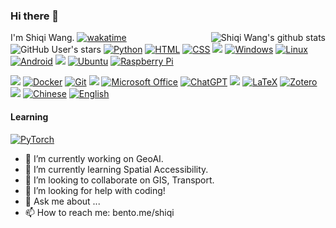 ### Hi there 👋 
I'm Shiqi Wang.
<img align="right" src="https://github-readme-stats.vercel.app/api/top-langs/?username=wsqstar&layout=compact&theme=dark&hide=html" alt="Shiqi Wang's github stats"/>
[![wakatime](https://wakatime.com/badge/user/018f003a-0ee4-4ae8-9cbe-1bd8bb223f37.svg)](https://wakatime.com/@018f003a-0ee4-4ae8-9cbe-1bd8bb223f37)
![GitHub User's stars](https://img.shields.io/github/stars/wsqstar?style=flat&link=https%3A%2F%2Fgithub.com%2Fwsqstar)
[![Python](https://img.shields.io/badge/-Python-3776AB?style=flat-square&logo=python&logoColor=ffffff)](https://www.python.org/)
[![HTML](https://img.shields.io/badge/-HTML5-e34f26?style=flat-square&logo=HTML5&logoColor=fff)](https://html.spec.whatwg.org)
[![CSS](https://img.shields.io/badge/-CSS3-1572B6?style=flat-square&logo=css3&logoColor=white)](https://www.w3.org/Style/CSS/)
![](https://img.shields.io/badge/-&-39C5BB?style=flat-square)
[![Windows](https://img.shields.io/badge/-Windows-0078D6?style=flat-square&logo=windows&logoColor=white)](https://www.microsoft.com/windows)
[![Linux](https://img.shields.io/badge/-Linux-333333?style=flat-square&logo=linux&logoColor=white)](https://www.linuxfoundation.org/)
[![Android](https://img.shields.io/badge/-Android-3DDC84?style=flat-square&logo=android&logoColor=white)](https://www.android.com/)
![](https://img.shields.io/badge/-&-39C5BB?style=flat-square)
[![Ubuntu](https://img.shields.io/badge/-Ubuntu-E95420?style=flat-square&logo=ubuntu&logoColor=white)](https://ubuntu.com/)
[![Raspberry Pi](https://img.shields.io/badge/-Raspberry%20Pi-A22846?style=flat-square&logo=raspberrypi&logoColor=white)](https://www.raspberrypi.org/)

![](https://img.shields.io/badge/-&-39C5BB?style=flat-square)
[![Docker](https://img.shields.io/badge/-Docker-2496ED?style=flat-square&logo=docker&logoColor=ffffff)](#)
[![Git](https://img.shields.io/badge/-Git-f05032?style=flat-square&logo=git&logoColor=white)](https://git-scm.com/)
![](https://img.shields.io/badge/-&-39C5BB?style=flat-square)
[![Microsoft Office](https://img.shields.io/badge/-Microsoft%20Office-D83B01?style=flat-square&logo=microsoftoffice&logoColor=white)](https://www.office.com/)
[![ChatGPT](https://img.shields.io/badge/-ChatGPT-008080?style=flat-square&logo=openai&logoColor=white)](https://openai.com/chatgpt/)
![](https://img.shields.io/badge/-&-39C5BB?style=flat-square)
[![LaTeX](https://img.shields.io/badge/-LaTeX-008080?style=flat-square&logo=latex&logoColor=white)](https://www.latex-project.org/)
[![Zotero](https://img.shields.io/badge/-Zotero-CC2936?style=flat-square&logo=zotero&logoColor=white)](https://www.zotero.org/)
![](https://img.shields.io/badge/-&-39C5BB?style=flat-square)
[![Chinese](https://img.shields.io/badge/-Chinese-DE2910?style=flat-square&logo=china&logoColor=white)](#)
[![English](https://img.shields.io/badge/-English-1C4079?style=flat-square&logo=unitedkingdom&logoColor=white)](#)

#### Learning
[![PyTorch](https://img.shields.io/badge/-PyTorch-e74a2b?style=flat-square&logo=PyTorch&logoColor=fff)](https://pytorch.org/)




<!--
**wsqstar/wsqstar** is a ✨ _special_ ✨ repository because its `README.md` (this file) appears on your GitHub profile.
-->


- 🔭 I’m currently working on GeoAI.
- 🌱 I’m currently learning Spatial Accessibility.
- 👯 I’m looking to collaborate on GIS, Transport.
- 🤔 I’m looking for help with coding!
- 💬 Ask me about ...
- 📫 How to reach me: bento.me/shiqi

<!--
<figure><embed src="https://wakatime.com/share/@018f003a-0ee4-4ae8-9cbe-1bd8bb223f37/707a9c5f-7a62-43bf-a020-541890ed5f31.svg"></embed></figure>
-->
